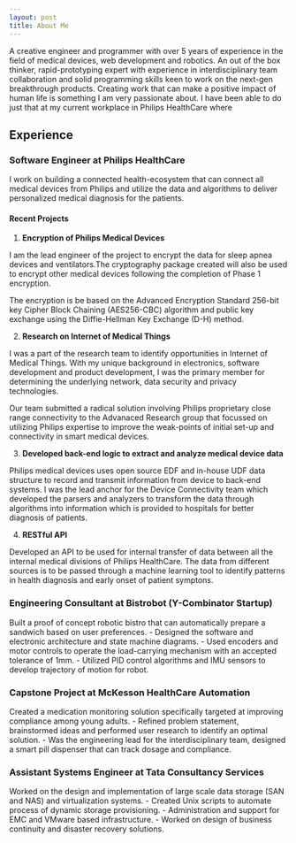 ```yaml
---
layout: post
title: About Me
---
```

<p> A creative engineer and programmer with over 5 years of experience in the field of medical devices, web development and robotics. An out of the box thinker, rapid-prototyping expert with experience in interdisciplinary team collaboration and solid programming skills keen to work on the next-gen breakthrough products.
Creating work that can make a positive impact of human life is something I am very passionate about. I have been able to do just that at my current workplace in Philips HealthCare where 
</p>

## Experience

### Software Engineer at Philips HealthCare
<p>
I work on building a connected health-ecosystem that can connect all medical devices from Philips and utilize the data and algorithms to deliver personalized medical diagnosis for the patients.
</p>

#### Recent Projects

1. <strong> Encryption of Philips Medical Devices </strong>
<div class="ProjectContent">
 I am the lead engineer of the project to encrypt the data for sleep apnea devices and ventilators.The cryptography package created will also be used to encrypt other medical devices following the completion of Phase 1 encryption.
</p>
<p>
The encryption is be based on the Advanced Encryption Standard 256-bit key Cipher Block Chaining (AES256-CBC) algorithm and public key exchange using the Diffie-Hellman Key Exchange (D-H) method.
</div>

2. <strong> Research on Internet of Medical Things </strong>
<div class="ProjectContent">
I was a part of the research team to identify opportunities in Internet of Medical Things. With my unique background in electronics, software development and product development, I was the primary member for determining the underlying network, data security and privacy technologies.
</p>
<p>
Our team submitted a radical solution involving Philips proprietary close range connectivity to the Advanaced Research group that focussed on utilizing Philips expertise to improve the weak-points of initial set-up and connectivity in smart medical devices.
</div>

3. <strong> Developed back-end logic to extract and analyze medical device data </strong>
<div class="ProjectContent">
Philips medical devices uses open source EDF and in-house UDF data structure to record and transmit information from device to back-end systems. I was the lead anchor for the Device Connectivity team which developed the parsers and analyzers to transform the data through algorithms into information which is provided to hospitals for better diagnosis of patients.
</div>

4. <strong> RESTful API </strong>
<div class="ProjectContent">
Developed an API to be used for internal transfer of data between all the internal medical divisions of Philips HealthCare. The data from different sources is to be passed through a machine learning tool to identify patterns in health diagnosis and early onset of patient symptons.
</div>

### Engineering Consultant at Bistrobot (Y-Combinator Startup)
<div class="ProjectContent">
Built a proof of concept robotic bistro that can automatically prepare a sandwich based on user preferences.
- Designed the software and electronic architecture and state machine diagrams.
-	Used encoders and motor controls to operate the load-carrying mechanism with an accepted tolerance of 1mm.
-	Utilized PID control algorithms and IMU sensors to develop trajectory of motion for robot.
</div>

### Capstone Project at McKesson HealthCare Automation
<div class="ProjectContent">
Created a medication monitoring solution specifically targeted at improving compliance among young adults.
- Refined problem statement, brainstormed ideas and performed user research to identify an optimal solution.
- Was the engineering lead for the interdisciplinary team, designed a smart pill dispenser that can track dosage and compliance.
</div>

### Assistant Systems Engineer at Tata Consultancy Services
<div class="ProjectContent">
Worked on the design and implementation of large scale data storage (SAN and NAS) and virtualization systems.
-	Created Unix scripts to automate process of dynamic storage provisioning.
-	Administration and support for EMC and VMware based infrastructure.
-	Worked on design of business continuity and disaster recovery solutions.
</div>

